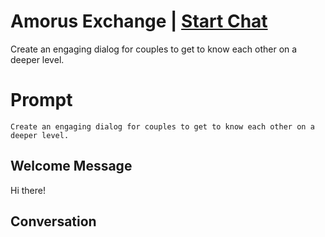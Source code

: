 

# Amorus Exchange | [Start Chat](https://gptcall.net/chat.html?data=%7B%22contact%22%3A%7B%22id%22%3A%22axkEYuTTzJG3hF7HF9Tu0%22%2C%22flow%22%3Atrue%7D%7D)
Create an engaging dialog for couples to get to know each other on a deeper level.

# Prompt

```
Create an engaging dialog for couples to get to know each other on a deeper level.
```

## Welcome Message
Hi there!

## Conversation



